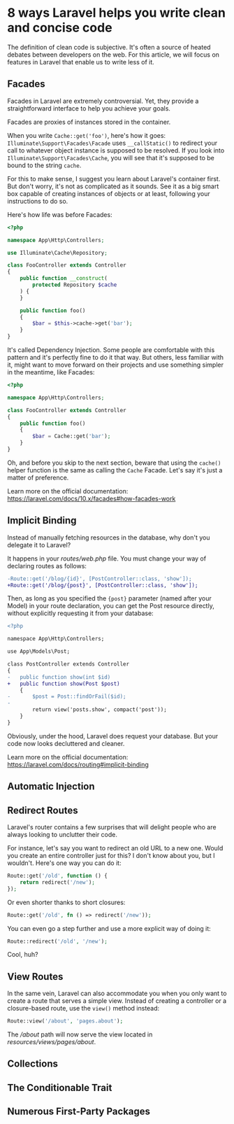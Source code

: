 # 8 ways Laravel helps you write clean and concise code

The definition of clean code is subjective. It's often a source of heated debates between developers on the web. For this article, we will focus on features in Laravel that enable us to write less of it.

## Facades

Facades in Laravel are extremely controversial. Yet, they provide a straightforward interface to help you achieve your goals.

Facades are proxies of instances stored in the container.

When you write `Cache::get('foo')`, here's how it goes: `Illuminate\Support\Facades\Facade` uses `__callStatic()` to redirect your call to whatever object instance is supposed to be resolved. If you look into `Illuminate\Support\Facades\Cache`, you will see that it's supposed to be bound to the string `cache`.

For this to make sense, I suggest you learn about Laravel's container first. But don't worry, it's not as complicated as it sounds. See it as a big smart box capable of creating instances of objects or at least, following your instructions to do so.

Here's how life was before Facades:

```php
<?php

namespace App\Http\Controllers;

use Illuminate\Cache\Repository;

class FooController extends Controller
{
    public function __construct(
        protected Repository $cache
    ) {
    }

    public function foo()
    {
        $bar = $this->cache->get('bar');
    }
}
```

It's called Dependency Injection. Some people are comfortable with this pattern and it's perfectly fine to do it that way. But others, less familiar with it, might want to move forward on their projects and use something simpler in the meantime, like Facades:

```php
<?php

namespace App\Http\Controllers;

class FooController extends Controller
{
    public function foo()
    {
        $bar = Cache::get('bar');
    }
}
```

Oh, and before you skip to the next section, beware that using the `cache()` helper function is the same as calling the `Cache` Facade. Let's say it's just a matter of preference.

Learn more on the official documentation: https://laravel.com/docs/10.x/facades#how-facades-work

## Implicit Binding

Instead of manually fetching resources in the database, why don't you delegate it to Laravel?

It happens in your *routes/web.php* file. You must change your way of declaring routes as follows:

```diff
-Route::get('/blog/{id}', [PostController::class, 'show']);
+Route::get('/blog/{post}', [PostController::class, 'show']);
```

Then, as long as you specified the `{post}` parameter (named after your Model) in your route declaration, you can get the Post resource directly, without explicitly requesting it from your database:

```diff
<?php

namespace App\Http\Controllers;

use App\Models\Post;

class PostController extends Controller
{
-   public function show(int $id)
+   public function show(Post $post)
    {
-       $post = Post::findOrFail($id);
-
        return view('posts.show', compact('post'));
    }
}
```

Obviously, under the hood, Laravel does request your database. But your code now looks decluttered and cleaner.

Learn more on the official documentation: https://laravel.com/docs/routing#implicit-binding

## Automatic Injection

## Redirect Routes

Laravel's router contains a few surprises that will delight people who are always looking to unclutter their code.

For instance, let's say you want to redirect an old URL to a new one. Would you create an entire controller just for this? I don't know about you, but I wouldn't. Here's one way you can do it:

```php
Route::get('/old', function () {
    return redirect('/new');
});
```

Or even shorter thanks to short closures:

```php
Route::get('/old', fn () => redirect('/new'));
```

You can even go a step further and use a more explicit way of doing it:

```php
Route::redirect('/old', '/new');
```

Cool, huh?

## View Routes

In the same vein, Laravel can also accommodate you when you only want to create a route that serves a simple view. Instead of creating a controller or a closure-based route, use the `view()` method instead:

```php
Route::view('/about', 'pages.about');
```

The */about* path will now serve the view located in _resources/views/pages/about_.

## Collections

## The Conditionable Trait

## Numerous First-Party Packages

